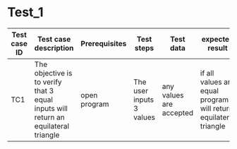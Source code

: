 # Test_1



| Test case ID | Test case description                                                                | Prerequisites | Test steps               | Test data               | expected result                                                  | actual result                         | status  |
|--------------|--------------------------------------------------------------------------------------|---------------|--------------------------|-------------------------|------------------------------------------------------------------|---------------------------------------|---------|
| TC1          | The objective is to verify that  3 equal inputs will return an  equilateral triangle | open program  | The user inputs 3 values | any values are accepted | if all values are equal program will return equilateral triangle | program returned equilateral triangle | success |

